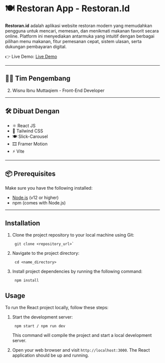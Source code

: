 # 🍽️ Restoran App - Restoran.Id

**Restoran.id** adalah aplikasi website restoran modern yang memudahkan pengguna untuk mencari, memesan, dan menikmati makanan favorit secara online. Platform ini menyediakan antarmuka yang intuitif dengan berbagai pilihan menu makanan, fitur pemesanan cepat, sistem ulasan, serta dukungan pembayaran digital.

👉 Live Demo: [Live Demo](https://makanin-id.vercel.app/)

---

## 👨‍🎓 Tim Pengembang
 
2. Wisnu Ibnu Muttaqiem  - Front-End Developer
---

## 🛠️ Dibuat Dengan

- ⚛️ React JS  
- 🎨 Tailwind CSS  
- 🍽️ Slick-Carousel   
- 🎞️ Framer Motion   
- ⚡ Vite  

---


## 📦 Prerequisites

Make sure you have the following installed:

- [Node.js](https://nodejs.org/) (v12 or higher)
- npm (comes with Node.js)

---


## Installation

1.  Clone the project repository to your local machine using Git:
    ```
     git clone <repository_url>` 
    ```
2.  Navigate to the project directory:
    
    ```
     cd <name_directory>
    ``` 
    
3.  Install project dependencies by running the following command:
    
    ``` 
     npm install
    ```  
    

## Usage

To run the React project locally, follow these steps:

1.  Start the development server:

    ``` 
     npm start / npm run dev
    ``` 
    This command will compile the project and start a local development server.
    
2.  Open your web browser and visit `http://localhost:3000`. The React application should be up and running.